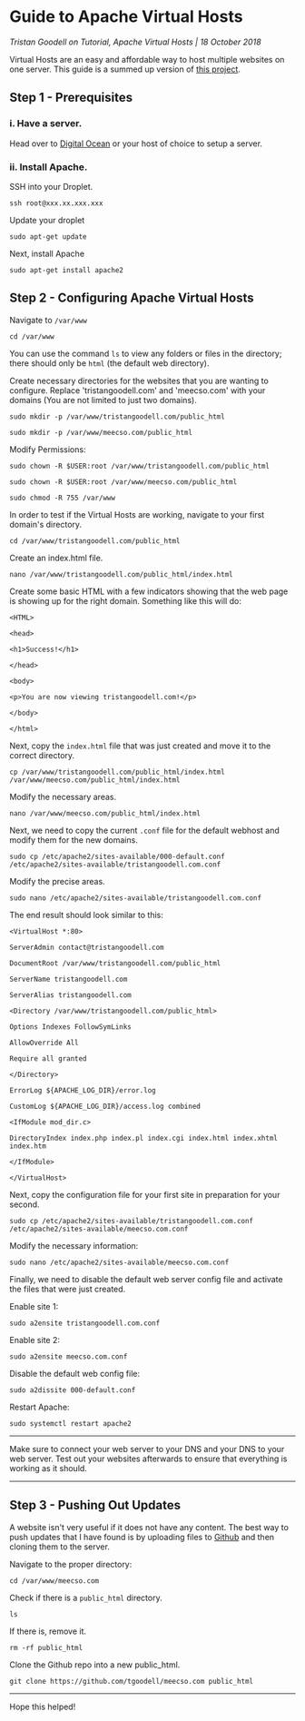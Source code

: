# Guide to Apache Virtual Hosts

_Tristan Goodell on Tutorial, Apache Virtual Hosts | 18 October 2018_

Virtual Hosts are an easy and affordable way to host multiple websites on one server. This guide is a summed up version of [this project](https://blog.tristangoodell.com/hosting-multiple-websites-on-one-server/).

## Step 1 - Prerequisites
### i. Have a server.

Head over to [Digital Ocean](http://pages.news.digitalocean.com/dcn/AyKQ30vur1Nt8H30LIWxk-j5xHmafGnoECQwn1ooO75-n4tuZXTwGdYjSIr5qbK0xTcckfnLm_U1fCT4uON9bg==/Y0Vs207XI00WN0236IE03D7) or your host of choice to setup a server.

### ii. Install Apache.

SSH into your Droplet.

`ssh root@xxx.xx.xxx.xxx`

Update your droplet

`sudo apt-get update`

Next, install Apache

`sudo apt-get install apache2`

## Step 2 - Configuring Apache Virtual Hosts

Navigate to `/var/www`

`cd /var/www`

You can use the command `ls` to view any folders or files in the directory; there should only be `html` (the default web directory).

Create necessary directories for the websites that you are wanting to configure. Replace 'tristangoodell.com' and 'meecso.com' with your domains (You are not limited to just two domains).

`sudo mkdir -p /var/www/tristangoodell.com/public_html`

`sudo mkdir -p /var/www/meecso.com/public_html`

Modify Permissions:

`sudo chown -R $USER:root /var/www/tristangoodell.com/public_html`

`sudo chown -R $USER:root /var/www/meecso.com/public_html`

`sudo chmod -R 755 /var/www`

In order to test if the Virtual Hosts are working, navigate to your first domain's directory.

`cd /var/www/tristangoodell.com/public_html`

Create an index.html file.

`nano /var/www/tristangoodell.com/public_html/index.html`

Create some basic HTML with a few indicators showing that the web page is showing up for the right domain. Something like this will do:

```
<HTML>

<head>

<h1>Success!</h1>

</head>

<body>

<p>You are now viewing tristangoodell.com!</p>

</body>

</html>
```

Next, copy the `index.html` file that was just created and move it to the correct directory.

`cp /var/www/tristangoodell.com/public_html/index.html /var/www/meecso.com/public_html/index.html`

Modify the necessary areas.

`nano /var/www/meecso.com/public_html/index.html`

Next, we need to copy the current `.conf` file for the default webhost and modify them for the new domains.

`sudo cp /etc/apache2/sites-available/000-default.conf /etc/apache2/sites-available/tristangoodell.com.conf`

Modify the precise areas.

`sudo nano /etc/apache2/sites-available/tristangoodell.com.conf`

The end result should look similar to this:

```
<VirtualHost *:80>

ServerAdmin contact@tristangoodell.com

DocumentRoot /var/www/tristangoodell.com/public_html

ServerName tristangoodell.com

ServerAlias tristangoodell.com

<Directory /var/www/tristangoodell.com/public_html>

Options Indexes FollowSymLinks

AllowOverride All

Require all granted

</Directory>

ErrorLog ${APACHE_LOG_DIR}/error.log

CustomLog ${APACHE_LOG_DIR}/access.log combined

<IfModule mod_dir.c>

DirectoryIndex index.php index.pl index.cgi index.html index.xhtml index.htm

</IfModule>

</VirtualHost>
```

Next, copy the configuration file for your first site in preparation for your second.

`sudo cp /etc/apache2/sites-available/tristangoodell.com.conf /etc/apache2/sites-available/meecso.com.conf`

Modify the necessary information:

`sudo nano /etc/apache2/sites-available/meecso.com.conf`

Finally, we need to disable the default web server config file and activate the files that were just created.

Enable site 1:

`sudo a2ensite tristangoodell.com.conf`

Enable site 2:

`sudo a2ensite meecso.com.conf`

Disable the default web config file:

`sudo a2dissite 000-default.conf`

Restart Apache:

`sudo systemctl restart apache2`

---

Make sure to connect your web server to your DNS and your DNS to your web server. Test out your websites afterwards to ensure that everything is working as it should.

---

## Step 3 - Pushing Out Updates

A website isn't very useful if it does not have any content. The best  way to push updates that I have found is by uploading files to [Github](https://github.com/) and then cloning them to the server.

Navigate to the proper directory:

`cd /var/www/meecso.com`

Check if there is a `public_html` directory.

`ls`

If there is, remove it.

`rm -rf public_html`

Clone the Github repo into a new public_html.

`git clone https://github.com/tgoodell/meecso.com public_html`

---

Hope this helped!
